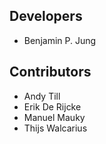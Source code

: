 ## Developers
* Benjamin P. Jung

## Contributors
* Andy Till
* Erik De Rijcke
* Manuel Mauky
* Thijs Walcarius
